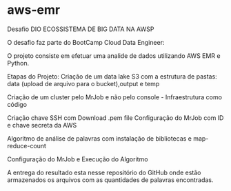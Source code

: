 # aws-emr 

Desafio DIO ECOSSISTEMA DE BIG DATA NA AWSP

O desafio faz parte do BootCamp Cloud Data Engineer:

O projeto consiste em efetuar uma analide de dados utilizando AWS EMR e Python.

Etapas do Projeto: 
Criação de um data lake S3 com a estrutura de pastas: data (upload de arquivo para o bucket),output e temp

Criação de um cluster pelo MrJob e não pelo console - Infraestrutura como código

Criação chave SSH com Download .pem file
Configuração do MrJob com ID e chave secreta da AWS

Algoritmo de análise de palavras com instalação de bibliotecas e map-reduce-count

Configuração do MrJob e Execução do Algoritmo

A entrega do resultado esta nesse repositório do GitHub onde estão armazenados os arquivos com as quantidades de palavras encontradas.

